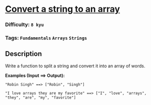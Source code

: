# [Convert a string to an array](https://www.codewars.com/kata/57e76bc428d6fbc2d500036d)

### Difficulty: `8 kyu`

### Tags: `Fundamentals` `Arrays` `Strings`

## Description

Write a function to split a string and convert it into an array of words.

**Examples (Input ==> Output):**
```
"Robin Singh" ==> ["Robin", "Singh"]

"I love arrays they are my favorite" ==> ["I", "love", "arrays", "they", "are", "my", "favorite"]
```